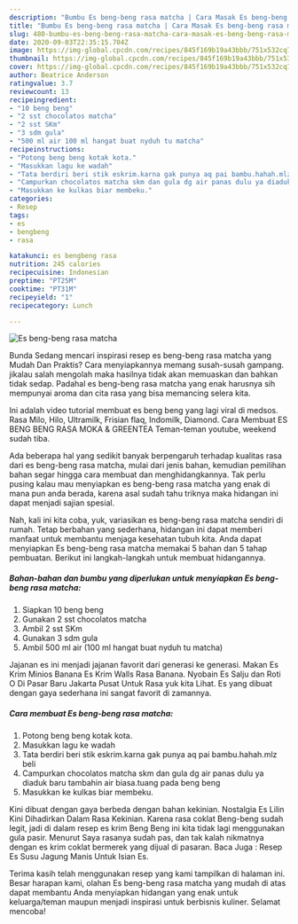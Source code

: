 ```yaml
---
description: "Bumbu Es beng-beng rasa matcha | Cara Masak Es beng-beng rasa matcha Yang Lezat"
title: "Bumbu Es beng-beng rasa matcha | Cara Masak Es beng-beng rasa matcha Yang Lezat"
slug: 480-bumbu-es-beng-beng-rasa-matcha-cara-masak-es-beng-beng-rasa-matcha-yang-lezat
date: 2020-09-03T22:35:15.704Z
image: https://img-global.cpcdn.com/recipes/845f169b19a43bbb/751x532cq70/es-beng-beng-rasa-matcha-foto-resep-utama.jpg
thumbnail: https://img-global.cpcdn.com/recipes/845f169b19a43bbb/751x532cq70/es-beng-beng-rasa-matcha-foto-resep-utama.jpg
cover: https://img-global.cpcdn.com/recipes/845f169b19a43bbb/751x532cq70/es-beng-beng-rasa-matcha-foto-resep-utama.jpg
author: Beatrice Anderson
ratingvalue: 3.7
reviewcount: 13
recipeingredient:
- "10 beng beng"
- "2 sst chocolatos matcha"
- "2 sst SKm"
- "3 sdm gula"
- "500 ml air 100 ml hangat buat nyduh tu matcha"
recipeinstructions:
- "Potong beng beng kotak kota."
- "Masukkan lagu ke wadah"
- "Tata berdiri beri stik eskrim.karna gak punya aq pai bambu.hahah.mlz beli"
- "Campurkan chocolatos matcha skm dan gula dg air panas dulu ya diaduk baru tambahin air biasa.tuang pada beng beng"
- "Masukkan ke kulkas biar membeku."
categories:
- Resep
tags:
- es
- bengbeng
- rasa

katakunci: es bengbeng rasa 
nutrition: 245 calories
recipecuisine: Indonesian
preptime: "PT25M"
cooktime: "PT31M"
recipeyield: "1"
recipecategory: Lunch

---
```



![Es beng-beng rasa matcha](https://img-global.cpcdn.com/recipes/845f169b19a43bbb/751x532cq70/es-beng-beng-rasa-matcha-foto-resep-utama.jpg)

Bunda Sedang mencari inspirasi resep es beng-beng rasa matcha yang Mudah Dan Praktis? Cara menyiapkannya memang susah-susah gampang. jikalau salah mengolah maka hasilnya tidak akan memuaskan dan bahkan tidak sedap. Padahal es beng-beng rasa matcha yang enak harusnya sih mempunyai aroma dan cita rasa yang bisa memancing selera kita.

Ini adalah video tutorial membuat es beng beng yang lagi viral di medsos. Rasa Milo, Hilo, Ultramilk, Frisian flaq, Indomilk, Diamond. Cara Membuat ES BENG BENG RASA MOKA &amp; GREENTEA Teman-teman youtube, weekend sudah tiba.

Ada beberapa hal yang sedikit banyak berpengaruh terhadap kualitas rasa dari es beng-beng rasa matcha, mulai dari jenis bahan, kemudian pemilihan bahan segar hingga cara membuat dan menghidangkannya. Tak perlu pusing kalau mau menyiapkan es beng-beng rasa matcha yang enak di mana pun anda berada, karena asal sudah tahu triknya maka hidangan ini dapat menjadi sajian spesial.


Nah, kali ini kita coba, yuk, variasikan es beng-beng rasa matcha sendiri di rumah. Tetap berbahan yang sederhana, hidangan ini dapat memberi manfaat untuk membantu menjaga kesehatan tubuh kita. Anda dapat menyiapkan Es beng-beng rasa matcha memakai 5 bahan dan 5 tahap pembuatan. Berikut ini langkah-langkah untuk membuat hidangannya.

<!--inarticleads1-->

##### Bahan-bahan dan bumbu yang diperlukan untuk menyiapkan Es beng-beng rasa matcha:

1. Siapkan 10 beng beng
1. Gunakan 2 sst chocolatos matcha
1. Ambil 2 sst SKm
1. Gunakan 3 sdm gula
1. Ambil 500 ml air (100 ml hangat buat nyduh tu matcha)


Jajanan es ini menjadi jajanan favorit dari generasi ke generasi. Makan Es Krim Minios Banana Es Krim Walls Rasa Banana. Nyobain Es Salju dan Roti O Di Pasar Baru Jakarta Pusat Untuk Rasa yuk kita Lihat. Es yang dibuat dengan gaya sederhana ini sangat favorit di zamannya. 

<!--inarticleads2-->

##### Cara membuat Es beng-beng rasa matcha:

1. Potong beng beng kotak kota.
1. Masukkan lagu ke wadah
1. Tata berdiri beri stik eskrim.karna gak punya aq pai bambu.hahah.mlz beli
1. Campurkan chocolatos matcha skm dan gula dg air panas dulu ya diaduk baru tambahin air biasa.tuang pada beng beng
1. Masukkan ke kulkas biar membeku.


Kini dibuat dengan gaya berbeda dengan bahan kekinian. Nostalgia Es Lilin Kini Dihadirkan Dalam Rasa Kekinian. Karena rasa coklat Beng-beng sudah legit, jadi di dalam resep es krim Beng Beng ini kita tidak lagi menggunakan gula pasir. Menurut Saya rasanya sudah pas, dan tak kalah nikmatnya dengan es krim coklat bermerek yang dijual di pasaran. Baca Juga : Resep Es Susu Jagung Manis Untuk Isian Es. 

Terima kasih telah menggunakan resep yang kami tampilkan di halaman ini. Besar harapan kami, olahan Es beng-beng rasa matcha yang mudah di atas dapat membantu Anda menyiapkan hidangan yang enak untuk keluarga/teman maupun menjadi inspirasi untuk berbisnis kuliner. Selamat mencoba!
